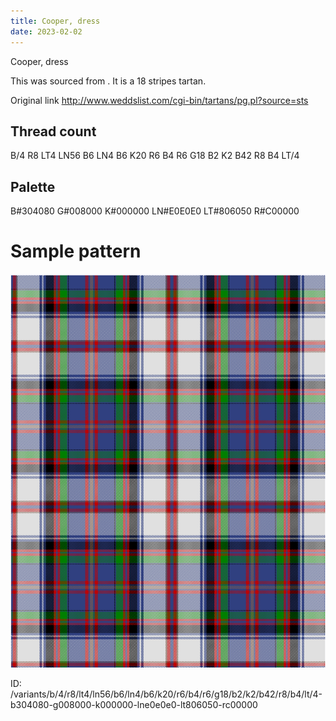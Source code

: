 ```yaml
---
title: Cooper, dress
date: 2023-02-02
---
```

Cooper, dress

This was sourced from <no value>.  It is a 18 stripes tartan.

Original link http://www.weddslist.com/cgi-bin/tartans/pg.pl?source=sts

## Thread count
B/4 R8 LT4 LN56 B6 LN4 B6 K20 R6 B4 R6 G18 B2 K2 B42 R8 B4 LT/4

## Palette
B#304080 G#008000 K#000000 LN#E0E0E0 LT#806050 R#C00000

# Sample pattern

![Tartan detail](tartan.png "B/4 R8 LT4 LN56 B6 LN4 B6 K20 R6 B4 R6 G18 B2 K2 B42 R8 B4 LT/4 tartan")

ID: /variants/b/4/r8/lt4/ln56/b6/ln4/b6/k20/r6/b4/r6/g18/b2/k2/b42/r8/b4/lt/4-b304080-g008000-k000000-lne0e0e0-lt806050-rc00000